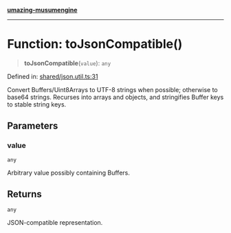 [**umazing-musumengine**](../../README.md)

***

# Function: toJsonCompatible()

> **toJsonCompatible**(`value`): `any`

Defined in: [shared/json.util.ts:31](https://github.com/davinidae/umazing-musumengine/blob/51f61211084dfe767110f78265e0aa27a13c00d0/src/shared/json.util.ts#L31)

Convert Buffers/Uint8Arrays to UTF-8 strings when possible; otherwise to base64 strings.
Recurses into arrays and objects, and stringifies Buffer keys to stable string keys.

## Parameters

### value

`any`

Arbitrary value possibly containing Buffers.

## Returns

`any`

JSON-compatible representation.
